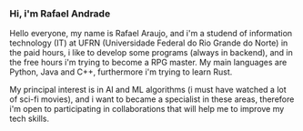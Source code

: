 ### Hi, i'm Rafael Andrade

Hello everyone, my name is Rafael Araujo, and i'm a studend of information technology (IT) at UFRN (Universidade Federal do Rio Grande do Norte) in the paid hours, i like to
develop some programs (always in backend), and in the free hours i'm trying to become a RPG master. My main languages are Python, Java and C++, furthermore i'm trying to learn Rust.

My principal interest is in AI and ML algorithms (i must have watched a lot of sci-fi movies), and i want to became a specialist in these areas, therefore i'm open to participating
in collaborations that will help me to improve my tech skills.

<!---
leafaraujo/leafaraujo is a ✨ special ✨ repository because its `README.md` (this file) appears on your GitHub profile.
You can click the Preview link to take a look at your changes.
--->
